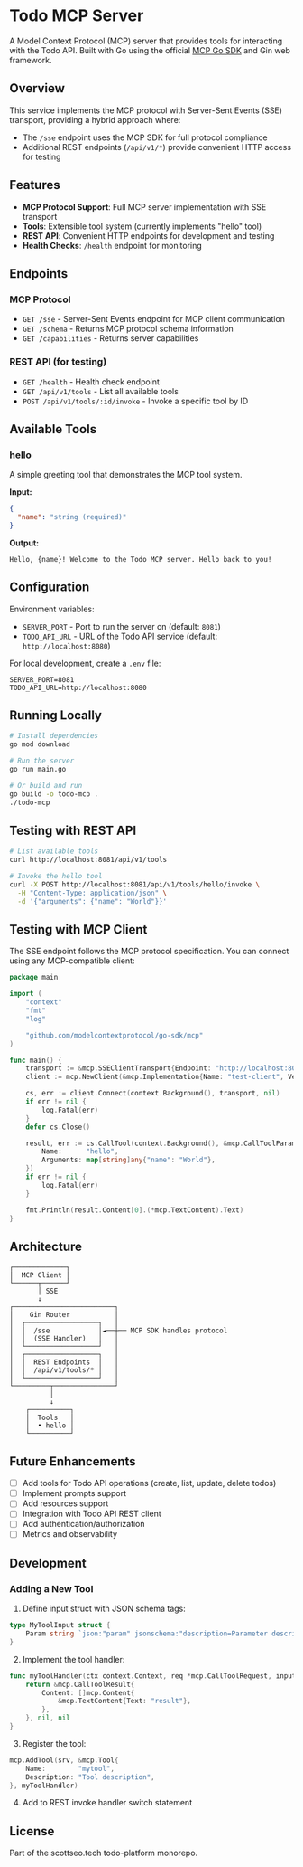 # Todo MCP Server

A Model Context Protocol (MCP) server that provides tools for interacting with the Todo API. Built with Go using the official [MCP Go SDK](https://github.com/modelcontextprotocol/go-sdk) and Gin web framework.

## Overview

This service implements the MCP protocol with Server-Sent Events (SSE) transport, providing a hybrid approach where:
- The `/sse` endpoint uses the MCP SDK for full protocol compliance
- Additional REST endpoints (`/api/v1/*`) provide convenient HTTP access for testing

## Features

- **MCP Protocol Support**: Full MCP server implementation with SSE transport
- **Tools**: Extensible tool system (currently implements "hello" tool)
- **REST API**: Convenient HTTP endpoints for development and testing
- **Health Checks**: `/health` endpoint for monitoring

## Endpoints

### MCP Protocol

- `GET /sse` - Server-Sent Events endpoint for MCP client communication
- `GET /schema` - Returns MCP protocol schema information
- `GET /capabilities` - Returns server capabilities

### REST API (for testing)

- `GET /health` - Health check endpoint
- `GET /api/v1/tools` - List all available tools
- `POST /api/v1/tools/:id/invoke` - Invoke a specific tool by ID

## Available Tools

### hello

A simple greeting tool that demonstrates the MCP tool system.

**Input:**
```json
{
  "name": "string (required)"
}
```

**Output:**
```
Hello, {name}! Welcome to the Todo MCP server. Hello back to you!
```

## Configuration

Environment variables:

- `SERVER_PORT` - Port to run the server on (default: `8081`)
- `TODO_API_URL` - URL of the Todo API service (default: `http://localhost:8080`)

For local development, create a `.env` file:

```env
SERVER_PORT=8081
TODO_API_URL=http://localhost:8080
```

## Running Locally

```bash
# Install dependencies
go mod download

# Run the server
go run main.go

# Or build and run
go build -o todo-mcp .
./todo-mcp
```

## Testing with REST API

```bash
# List available tools
curl http://localhost:8081/api/v1/tools

# Invoke the hello tool
curl -X POST http://localhost:8081/api/v1/tools/hello/invoke \
  -H "Content-Type: application/json" \
  -d '{"arguments": {"name": "World"}}'
```

## Testing with MCP Client

The SSE endpoint follows the MCP protocol specification. You can connect using any MCP-compatible client:

```go
package main

import (
    "context"
    "fmt"
    "log"

    "github.com/modelcontextprotocol/go-sdk/mcp"
)

func main() {
    transport := &mcp.SSEClientTransport{Endpoint: "http://localhost:8081/sse"}
    client := mcp.NewClient(&mcp.Implementation{Name: "test-client", Version: "v1.0.0"}, nil)

    cs, err := client.Connect(context.Background(), transport, nil)
    if err != nil {
        log.Fatal(err)
    }
    defer cs.Close()

    result, err := cs.CallTool(context.Background(), &mcp.CallToolParams{
        Name:      "hello",
        Arguments: map[string]any{"name": "World"},
    })
    if err != nil {
        log.Fatal(err)
    }

    fmt.Println(result.Content[0].(*mcp.TextContent).Text)
}
```

## Architecture

```
┌─────────────┐
│  MCP Client │
└──────┬──────┘
       │ SSE
       ↓
┌─────────────────────────┐
│    Gin Router           │
│  ┌──────────────────┐   │
│  │  /sse            │◄──┼── MCP SDK handles protocol
│  │  (SSE Handler)   │   │
│  └──────────────────┘   │
│  ┌──────────────────┐   │
│  │  REST Endpoints  │   │
│  │  /api/v1/tools/* │   │
│  └──────────────────┘   │
└─────────┬───────────────┘
          │
          ↓
    ┌──────────┐
    │  Tools   │
    │  • hello │
    └──────────┘
```

## Future Enhancements

- [ ] Add tools for Todo API operations (create, list, update, delete todos)
- [ ] Implement prompts support
- [ ] Add resources support
- [ ] Integration with Todo API REST client
- [ ] Add authentication/authorization
- [ ] Metrics and observability

## Development

### Adding a New Tool

1. Define input struct with JSON schema tags:

```go
type MyToolInput struct {
    Param string `json:"param" jsonschema:"description=Parameter description,required"`
}
```

2. Implement the tool handler:

```go
func myToolHandler(ctx context.Context, req *mcp.CallToolRequest, input MyToolInput) (*mcp.CallToolResult, any, error) {
    return &mcp.CallToolResult{
        Content: []mcp.Content{
            &mcp.TextContent{Text: "result"},
        },
    }, nil, nil
}
```

3. Register the tool:

```go
mcp.AddTool(srv, &mcp.Tool{
    Name:        "mytool",
    Description: "Tool description",
}, myToolHandler)
```

4. Add to REST invoke handler switch statement

## License

Part of the scottseo.tech todo-platform monorepo.
